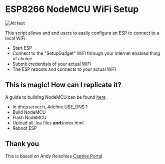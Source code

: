 # ESP8266 NodeMCU WiFi Setup
![Alt text](/../images/screenshot.png?raw=true "Screenshot")

This script allows and end users to easily configure an ESP to connect to a local WiFi.
 * Start ESP
 * Connect to the "SetupGadget" WiFi through your internet enabled thing of choice
 * Submit credentials of your actual WiFi
 * The ESP reboots and connects to your actual WiFi

## This is magic! How can I replicate it?
A guide to building NodeMCU can be found [here](http://memset.io/building-nodemcu-for-the-esp8266.html)

 * In dhcpserver.h, #define USE_DNS 1
 * Build NodeMCU
 * Flash NodeMCU
 * Upload all .lua files **and** index.html
 * Reboot ESP
 
## Thank you
This is based on Andy Reischles [Captive Portal](https://github.com/reischle/CaptiveIntraweb/tree/dev).
